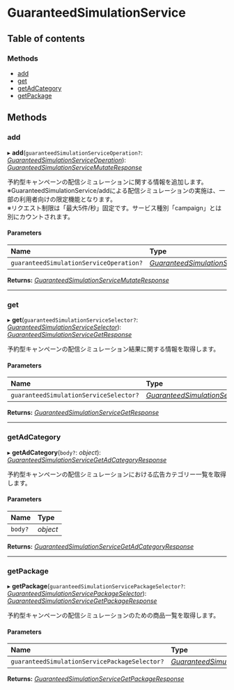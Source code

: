 # GuaranteedSimulationService


## Table of contents

### Methods

- [add](guaranteedsimulationservice.md#add)
- [get](guaranteedsimulationservice.md#get)
- [getAdCategory](guaranteedsimulationservice.md#getadcategory)
- [getPackage](guaranteedsimulationservice.md#getpackage)

## Methods

### add

▸ **add**(`guaranteedSimulationServiceOperation?`: [*GuaranteedSimulationServiceOperation*](../../data/display/guaranteedsimulationserviceoperation.md)): [*GuaranteedSimulationServiceMutateResponse*](../../data/display/guaranteedsimulationservicemutateresponse.md)

<div lang=\"ja\">   予約型キャンペーンの配信シミュレーションに関する情報を追加します。<br>   ※GuaranteedSimulationService/addによる配信シミュレーションの実施は、一部の利用者向けの限定機能となります。<br>   ※リクエスト制限は「最大5件/秒」固定です。サービス種別「campaign」とは別にカウントされます。 </div> 

#### Parameters

| Name | Type |
| :------ | :------ |
| `guaranteedSimulationServiceOperation?` | [*GuaranteedSimulationServiceOperation*](../../data/display/guaranteedsimulationserviceoperation.md) |

**Returns:** [*GuaranteedSimulationServiceMutateResponse*](../../data/display/guaranteedsimulationservicemutateresponse.md)

___

### get

▸ **get**(`guaranteedSimulationServiceSelector?`: [*GuaranteedSimulationServiceSelector*](../../data/display/guaranteedsimulationserviceselector.md)): [*GuaranteedSimulationServiceGetResponse*](../../data/display/guaranteedsimulationservicegetresponse.md)

<div lang=\"ja\">予約型キャンペーンの配信シミュレーション結果に関する情報を取得します。</div> 

#### Parameters

| Name | Type |
| :------ | :------ |
| `guaranteedSimulationServiceSelector?` | [*GuaranteedSimulationServiceSelector*](../../data/display/guaranteedsimulationserviceselector.md) |

**Returns:** [*GuaranteedSimulationServiceGetResponse*](../../data/display/guaranteedsimulationservicegetresponse.md)

___

### getAdCategory

▸ **getAdCategory**(`body?`: *object*): [*GuaranteedSimulationServiceGetAdCategoryResponse*](../../data/display/guaranteedsimulationservicegetadcategoryresponse.md)

<div lang=\"ja\">予約型キャンペーンの配信シミュレーションにおける広告カテゴリー一覧を取得します。</div> 

#### Parameters

| Name | Type |
| :------ | :------ |
| `body?` | *object* |

**Returns:** [*GuaranteedSimulationServiceGetAdCategoryResponse*](../../data/display/guaranteedsimulationservicegetadcategoryresponse.md)

___

### getPackage

▸ **getPackage**(`guaranteedSimulationServicePackageSelector?`: [*GuaranteedSimulationServicePackageSelector*](../../data/display/guaranteedsimulationservicepackageselector.md)): [*GuaranteedSimulationServiceGetPackageResponse*](../../data/display/guaranteedsimulationservicegetpackageresponse.md)

<div lang=\"ja\">予約型キャンペーンの配信シミュレーションのための商品一覧を取得します。</div> 

#### Parameters

| Name | Type |
| :------ | :------ |
| `guaranteedSimulationServicePackageSelector?` | [*GuaranteedSimulationServicePackageSelector*](../../data/display/guaranteedsimulationservicepackageselector.md) |

**Returns:** [*GuaranteedSimulationServiceGetPackageResponse*](../../data/display/guaranteedsimulationservicegetpackageresponse.md)
